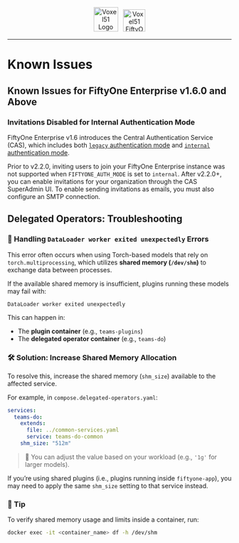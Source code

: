 <!-- markdownlint-disable no-inline-html line-length -->
<!-- markdownlint-disable-next-line first-line-heading -->
<div align="center">
<p align="center">

<img alt="Voxel51 Logo" src="https://user-images.githubusercontent.com/25985824/106288517-2422e000-6216-11eb-871d-26ad2e7b1e59.png" height="55px">
&nbsp;
<img alt="Voxel51 FiftyOne" src="https://user-images.githubusercontent.com/25985824/106288518-24bb7680-6216-11eb-8f10-60052c519586.png" height="50px">

</p>
</div>
<!-- markdownlint-enable no-inline-html line-length -->

---

# Known Issues

## Known Issues for FiftyOne Enterprise v1.6.0 and Above

### Invitations Disabled for Internal Authentication Mode

FiftyOne Enterprise v1.6 introduces the Central Authentication Service (CAS),
which includes both [`legacy` authentication mode][legacy-auth-mode] and
[`internal` authentication mode][internal-auth-mode].

Prior to v2.2.0, inviting users to join your FiftyOne Enterprise instance was
not supported when `FIFTYONE_AUTH_MODE` is set to `internal`. After v2.2.0+, you
can enable invitations for your organization through the CAS SuperAdmin UI. To
enable sending invitations as emails, you must also configure an SMTP
connection.

[internal-auth-mode]:
  https://docs.voxel51.com/enterprise/pluggable_auth.html#internal-mode
[legacy-auth-mode]:
  https://docs.voxel51.com/enterprise/pluggable_auth.html#legacy-mode

## Delegated Operators: Troubleshooting

### :brain: Handling `DataLoader worker exited unexpectedly` Errors

This error often occurs when using Torch-based models that rely on
`torch.multiprocessing`, which utilizes **shared memory (`/dev/shm`)** to
exchange data between processes.

If the available shared memory is insufficient, plugins running these models may
fail with:

```txt
DataLoader worker exited unexpectedly
```

This can happen in:

- The **plugin container** (e.g., `teams-plugins`)
- The **delegated operator container** (e.g., `teams-do`)

### :hammer_and_wrench: Solution: Increase Shared Memory Allocation

To resolve this, increase the shared memory (`shm_size`) available to the
affected service.

For example, in `compose.delegated-operators.yaml`:

```yaml
services:
  teams-do:
    extends:
      file: ../common-services.yaml
      service: teams-do-common
    shm_size: "512m"
```

> :repeat: You can adjust the value based on your workload (e.g., `'1g'` for
> larger models).

If you’re using shared plugins (i.e., plugins running inside `fiftyone-app`),
you may need to apply the same `shm_size` setting to that service instead.

### :mag_right: Tip

To verify shared memory usage and limits inside a container, run:

```bash
docker exec -it <container_name> df -h /dev/shm
```
